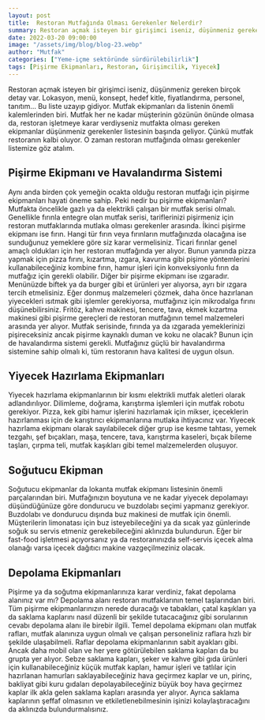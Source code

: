 ```yaml
---
layout: post
title:  Restoran Mutfağında Olması Gerekenler Nelerdir?
summary: Restoran açmak isteyen bir girişimci iseniz, düşünmeniz gereken birçok detay var.
date: 2022-03-20 09:00:00
image: "/assets/img/blog/blog-23.webp"
author: "Mutfak"
categories: ["Yeme-içme sektöründe sürdürülebilirlik"]
tags: [Pişirme Ekipmanları, Restoran, Girişimcilik, Yiyecek]
---
```

Restoran açmak isteyen bir girişimci iseniz, düşünmeniz gereken birçok detay var. Lokasyon, menü, konsept, hedef kitle, fiyatlandırma, personel, tanıtım… Bu liste uzayıp gidiyor. Mutfak ekipmanları da listenin önemli kalemlerinden biri. Mutfak her ne kadar müşterinin gözünün önünde olmasa da, restoran işletmeye karar verdiyseniz mutfakta olması gereken ekipmanlar düşünmeniz gerekenler listesinin başında geliyor. Çünkü mutfak restoranın kalbi oluyor. O zaman restoran mutfağında olması gerekenler listemize göz atalım.


## Pişirme Ekipmanı ve Havalandırma Sistemi

Aynı anda birden çok yemeğin ocakta olduğu restoran mutfağı için pişirme ekipmanları hayati öneme sahip. Peki nedir bu pişirme ekipmanları? Mutfakta öncelikle gazlı ya da elektrikli çalışan bir mutfak serisi olmalı. Genellikle fırınla entegre olan mutfak serisi, tariflerinizi pişirmeniz için restoran mutfaklarında mutlaka olması gerekenler arasında. İkinci pişirme ekipmanı ise fırın. Hangi tür fırın veya fırınların mutfağınızda olacağına ise sunduğunuz yemeklere göre siz karar vermelisiniz. Ticari fırınlar genel amaçlı oldukları için her restoran mutfağında yer alıyor. Bunun yanında pizza yapmak için pizza fırını, kızartma, ızgara, kavurma gibi pişime yöntemlerini kullanabileceğiniz kombine fırın, hamur işleri için konveksiyonlu fırın da mutfağız için gerekli olabilir. Diğer bir pişirme ekipmanı ise ızgaradır. Menünüzde biftek ya da burger gibi et ürünleri yer alıyorsa, ayrı bir ızgara tercih etmelisiniz. Eğer donmuş malzemeleri çözmek, daha önce hazırlanan yiyecekleri ısıtmak gibi işlemler gerekiyorsa, mutfağınız için mikrodalga fırını düşünebilirsiniz. Fritöz, kahve makinesi, tencere, tava, ekmek kızartma makinesi gibi pişirme gereçleri de restoran mutfağının temel malzemeleri arasında yer alıyor.  Mutfak serisinde, fırında ya da ızgarada yemeklerinizi pişireceksiniz ancak pişirme kaynaklı duman ve koku ne olacak? Bunun için de havalandırma sistemi gerekli. Mutfağınız güçlü bir havalandırma sistemine sahip olmalı ki, tüm restoranın hava kalitesi de uygun olsun.  

## Yiyecek Hazırlama Ekipmanları

Yiyecek hazırlama ekipmanlarının bir kısmı elektrikli mutfak aletleri olarak adlandırılıyor. Dilimleme, doğrama, karıştırma işlemleri için mutfak robotu gerekiyor. Pizza, kek gibi hamur işlerini hazırlamak için mikser, içeceklerin hazırlanması için de karıştırıcı ekipmanlarına mutlaka ihtiyacınız var. Yiyecek hazırlama ekipmanı olarak sayılabilecek diğer grup ise kesme tahtası, yemek tezgahı, şef bıçakları, maşa, tencere, tava, karıştırma kaseleri, bıçak bileme taşları, çırpma teli, mutfak kaşıkları gibi temel malzemelerden oluşuyor.

## Soğutucu Ekipman

Soğutucu ekipmanlar da lokanta mutfak ekipmanı listesinin önemli parçalarından biri. Mutfağınızın boyutuna ve ne kadar yiyecek depolamayı düşündüğünüze göre dondurucu ve buzdolabı seçimi yapmanız gerekiyor. Buzdolabı ve dondurucu dışında buz makinesi de mutfak için önemli. Müşterilerin limonatası için buz isteyebileceğini ya da sıcak yaz günlerinde soğuk su servis etmeniz gerekebileceğini aklınızda bulundurun. Eğer bir fast-food işletmesi açıyorsanız ya da restoranınızda self-servis içecek alma olanağı varsa içecek dağıtıcı makine vazgeçilmeziniz olacak.

## Depolama Ekipmanları

Pişirme ya da soğutma ekipmanlarınıza karar verdiniz, fakat depolama alanınız var mı? Depolama alanı restoran mutfaklarının temel taşlarından biri. Tüm pişirme ekipmanlarınızın nerede duracağı ve  tabakları, çatal kaşıkları ya da saklama kaplarını nasıl düzenli bir şekilde tutacacağınız gibi sorularının cevabı depolama alanı ile birebir ilgili. Temel depolama ekipmanı olan mutfak rafları, mutfak alanınıza uygun olmalı ve çalışan personeliniz raflara hızlı bir şekilde ulaşabilmeli. Raflar depolama ekipmanlarının sabit ayakları gibi. Ancak daha mobil olan ve her yere götürülebilen saklama kapları da bu grupta yer alıyor. Sebze saklama kapları, şeker ve kahve gibi gıda ürünleri için kullanabileceğiniz küçük mutfak kapları, hamur işleri ve tatlılar için hazırlanan hamurları saklayabileceğiniz hava geçirmez kaplar ve un, pirinç, bakliyat gibi kuru gıdaları depolayabileceğiniz büyük boy hava geçirmez kaplar ilk akla gelen saklama kapları arasında yer alıyor. Ayrıca saklama kaplarının şeffaf olmasının ve etkiletlenebilmesinin işinizi kolaylaştıracağını da aklınızda bulundurmalısınız.